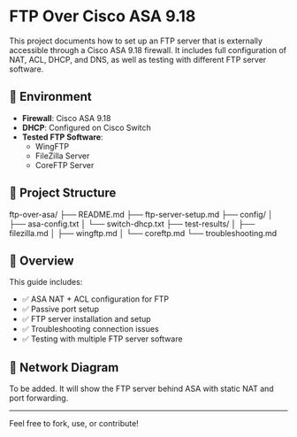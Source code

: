 # FTP Over Cisco ASA 9.18

This project documents how to set up an FTP server that is externally accessible through a Cisco ASA 9.18 firewall. 
It includes full configuration of NAT, ACL, DHCP, and DNS, as well as testing with different FTP server software.

## 🔧 Environment

- **Firewall**: Cisco ASA 9.18
- **DHCP**: Configured on Cisco Switch
- **Tested FTP Software**:
  - WingFTP
  - FileZilla Server
  - CoreFTP Server

## 📁 Project Structure
ftp-over-asa/
├── README.md
├── ftp-server-setup.md
├── config/
│ ├── asa-config.txt
│ └── switch-dhcp.txt
├── test-results/
│ ├── filezilla.md
│ ├── wingftp.md
│ └── coreftp.md
└── troubleshooting.md


## 📡 Overview

This guide includes:

- ✅ ASA NAT + ACL configuration for FTP
- ✅ Passive port setup
- ✅ FTP server installation and setup
- ✅ Troubleshooting connection issues
- ✅ Testing with multiple FTP server software

## 📸 Network Diagram

To be added. It will show the FTP server behind ASA with static NAT and port forwarding.

---

Feel free to fork, use, or contribute!
